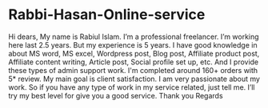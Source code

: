 # Rabbi-Hasan-Online-service
Hi dears,  My name is Rabiul Islam. I’m a professional freelancer. I’m working here last 2.5 years. But my experience is 5 years. I have good knowledge in about MS word, MS excel, Wordpress post, Blog post, Affiliate product post, Affiliate content writing, Article post, Social profile set up, etc. And I provide these types of admin support work. I'm completed around 160+ orders with 5* review. My main goal is client satisfaction. I am very passionate about my work. So if you have any type of work in my service related, just tell me. I’ll try my best level for give you a good service. Thank you Regards
